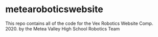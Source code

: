 # metearoboticswebsite
This repo contains all of the code for the Vex Robotics Website Comp. 2020. by the Metea Valley High School Robotics Team
